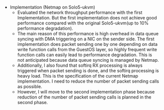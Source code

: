 - Implementation (Netmap on Solo5-ukvm)
  - Evaluated the network throughput performance with the first Implementation. But the first implementation does not achieve good performance compared with the original Solo5-ukvm(up to 10% performance degradation).
  - The main reason of this performance is high overhead in data queue syncing with DMA triggering on a NIC on the sender side. The first implementation does packet sending one by one depending on data write function calls from the GuestOS layer, so highly frequent write function calls can easily lead to performance degradation. This is not anticipated because data queue syncing is managed by Netmap.
  - Additionally, I also found that softirq RX processing is always triggered when packet sending is done, and the softirq processing is heavy load. This is the specification of the current Netmap implementation. I need to reduce the number of packet sending calls as possible.
  - However, I will move to the second implementation phase because reduction of the number of packet sending calls is planned in the second phase.
